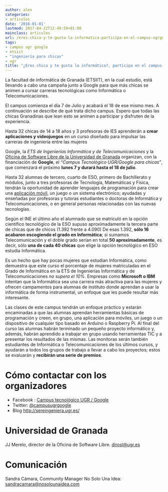 ```yaml
---
author: alex
categories:
- articulos
date: '2016-01-01'
lastmod: 2017-04-22T12:49:59+01:00
mainclass: articulos
url: /eres-chica-y-te-gusta-la-informatica-participa-en-el-campus-ugrgoogle-para-chicas/
tags:
- campus ugr google
- etsiit
- "ingeniería para chicas"
- ugr
title: "¿Eres chica y te gusta la informática?, participa en el campus UGR/Google para chicas"
---
```


La facultad de informática de Granada (ETSIIT), en la cual estudio, está llevando a cabo una campaña junto a Google para que más chicas se animen a cursar carreras tecnológicas como Informática o Telecomunicaciones.

El campus comienza el día 7 de Julio y acabará el 18 de ese mismo mes. A continuación se describe de qué trata dicho campus. Espero que todas las chicas Granadinas que lean esto se animen a participar y disfruten de la experiencia.

<!--more--><!--ad-->

Hasta 32 chicas de 14 a 18 años y 3 profesoras de IES aprenderán a **crear aplicaciones y videojuegos** en un curso diseñado para impulsar las carreras de ingeniería entre las mujeres

Google, la *ETS de Ingenierías Informática y de Telecomunicaciones* y la <a href="http://osl.ugr.es" title="OSL UGR" target="_blank">Oficina de Software Libre de la Universidad de Granada</a> organizan, con la financiación de **Google**, el *“Campus Tecnológico UGR/Google para chicas”*, que comenzará el próximo **lunes 7 y durará hasta el 18 de julio**.

Hasta 32 alumnas de tercero, cuarto de ESO, primero de Bachillerato y módulos, junto a tres profesoras de Tecnología, Matemáticas y Física, tendrán la oportunidad de aprender lenguajes de programación para crear una [aplicación móvil][1], un juego o un sistema electrónico; ayudadas y enseñadas por profesoras y tutoras
estudiantes o doctoras de Informática y Telecomunicaciones, o en general personas relacionadas con las nuevas tecnologías.

Según el INE el último año el alumnado que se matriculó en la opción científico tecnológico de la ESO supuso aproximadamente la tercera parte de chicas que de chicos (1.392 frente a 4.090) De esas 1.392, **sólo 16 acabaron escogiendo el grado en Informática**; si sumamos Telecomunicación y el doble grado serían en total **50 aproximadamente**, es decir, sólo **una de cada 40 chicas** que elige la opción tecnológico en ESO estudia Informática.

Es un hecho que hay pocas mujeres que estudian Informática, como demuestra que este curso el porcentaje de mujeres matriculadas en el Grado de Informática en la ETS de Ingenierías Informática y de Telecomunicaciones *no supera el 10%*. Empresas como **Microsoft o IBM** intentan que la Informática sea una carrera más atractiva para las mujeres y ofrecen campamentos para alumnas de instituto donde aprendan a usar la informática de forma instrumental, un enfoque que les puede resultar más interesante.

Las clases de este campus tendrán un enfoque práctico y estarán encaminadas a que las alumnas aprendan herramientas básicas de programación y creen, en grupo, una aplicación para móviles, un juego o un
dispositivo de cualquier tipo basado en Arduino o Raspberry Pi. Al final del curso las alumnas habrán terminado un pequeño proyecto informático y, además, habrán aprendido a trabajar en grupo usando herramientas TIC y a presentar los resultados de las mismas. Las monitoras serán también estudiantes
de Informática o Telecomunicaciones de los últimos cursos, y ayudarán a todos los grupos de trabajo a llevar a cabo los proyectos; estos se evaluarán y **recibirán una serie de premios**.

# Cómo contactar con los organizadores

- Facebook : <a href="https://www.facebook.com/campusugrgoogle" target="_blank">Campus tecnológico UGR / Google</a>
- Twitter: <a href="http://twitter.com/campusugrgoogle" target="_blank">@campusugrgoogle</a>
- Blog <a href="http://sereingeniera.ugr.es/" target="_blank">http://sereingeniera.ugr.es/</a>

# Universidad de Granada

JJ Merelo, director de la Oficina de Software Libre.
<a href="mailto:dirosl@ugr.es" target="_blank">dirosl@ugr.es</a>

# Comunicación

Sandra Cámara, Community Manager No Solo Una Idea:
<a href="mailto:sandracamara@nosolounaidea.com" target="_blank">sandracamara@nosolounaidea.com</a>

 [1]: https://elbauldelprogramador.com/curso-programacion-android/ "Android"
